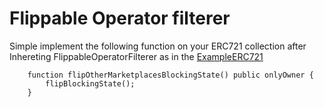 # Flippable Operator filterer

Simple implement the following function on your ERC721 collection after Inhereting FlippableOperatorFilterer as in the [ExampleERC721](#https://github.com/ZenGo-X/flippable-operator-filterer/blob/main/contracts/ExampleERC721.sol)

```solidity
    function flipOtherMarketplacesBlockingState() public onlyOwner {
        flipBlockingState();
    }
```

